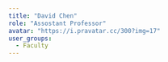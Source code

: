 ```yaml
---
title: "David Chen"
role: "Assostant Professor"
avatar: "https://i.pravatar.cc/300?img=17"
user_groups:
  - Faculty
---
```

